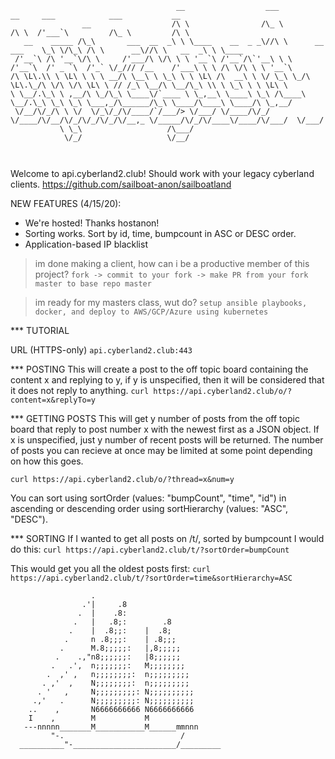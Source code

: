 ```                                                                                                                                                                                   
                                     __                  ___                        __     ___            ___           __        
                __                  /\ \                /\_ \                      /\ \  /'___`\         /\_ \         /\ \       
   __    _____ /\_\       ___  __  _\ \ \____    __  _ _\//\ \      __      ___    \_\ \/\_\ /\ \      __\//\ \   __  _\ \ \____  
 /'__`\ /\ '__`\/\ \     /'___/\ \/\ \ \ '__`\ /'__`/\`'__\ \ \   /'__`\  /' _ `\  /'_` \/_/// /__    /'___\ \ \ /\ \/\ \ \ '__`\ 
/\ \L\.\\ \ \L\ \ \ \ __/\ \__\ \ \_\ \ \ \L\ /\  __\ \ \/ \_\ \_/\ \L\.\_/\ \/\ \/\ \L\ \ // /_\ \__/\ \__/\_\ \\ \ \_\ \ \ \L\ \
\ \__/.\_\ \ ,__/\ \_/\_\ \____\/`____ \ \_,__\ \____\ \_\ /\____\ \__/.\_\ \_\ \_\ \___,_/\______/\_\ \____/\____\ \____/\ \_,__/
 \/__/\/_/\ \ \/  \/_\/_/\/____/`/___/> \/___/ \/____/\/_/ \/____/\/__/\/_/\/_/\/_/\/__,_ \/_____/\/_/\/____\/____/\/___/  \/___/ 
           \ \_\                   /\___/                                                                                         
            \/_/                   \/__/                                                                                          

                                                                                                                                                         
 ```                                                                                                                                                                                  

                                                             

Welcome to api.cyberland2.club!  Should work with your legacy cyberland clients.
https://github.com/sailboat-anon/sailboatland

NEW FEATURES (4/15/20):
- We're hosted!  Thanks hostanon!
- Sorting works.  Sort by id, time, bumpcount in ASC or DESC order.
- Application-based IP blacklist

>im done making a client, how can i be a productive member of this project?
```fork -> commit to your fork -> make PR from your fork master to base repo master```

>im ready for my masters class, wut do?
```setup ansible playbooks, docker, and deploy to AWS/GCP/Azure using kubernetes```


*** TUTORIAL

URL (HTTPS-only)
```api.cyberland2.club:443```

*** POSTING
This will create a post to the off topic board containing the content x and replying to y, if y is unspecified, then it will be considered that it does not reply to anything.
```curl https://api.cyberland2.club/o/?content=x&replyTo=y```

*** GETTING POSTS
This will get y number of posts from the off topic board that reply to post number x with the newest first as a JSON object. If x is unspecified, just y number of recent posts will be returned. The number of posts you can recieve at once may be limited at some point depending on how this goes.

```curl https://api.cyberland2.club/o/?thread=x&num=y```

You can sort using sortOrder (values: "bumpCount", "time", "id") in ascending or descending order using sortHierarchy (values: "ASC", "DESC").

*** SORTING
If I wanted to get all posts on /t/, sorted by bumpcount I would do this:
```curl https://api.cyberland2.club/t/?sortOrder=bumpCount```

This would get you all the oldest posts first:
```curl https://api.cyberland2.club/t/?sortOrder=time&sortHierarchy=ASC```


```
                  .
                .'|     .8
               .  |    .8:
              .   |   .8;:        .8
             .    |  .8;;:    |  .8;
            .     n .8;;;:    | .8;;;
           .      M.8;;;;;:   |,8;;;;;
          .    .,"n8;;;;;;:   |8;;;;;;
         .   .',  n;;;;;;;:   M;;;;;;;;
        .  ,' ,   n;;;;;;;;:  n;;;;;;;;;
       . ,'  ,    N;;;;;;;;:  n;;;;;;;;;
      . '   ,     N;;;;;;;;;: N;;;;;;;;;;
     .,'   .      N;;;;;;;;;: N;;;;;;;;;;
    ..    ,       N6666666666 N6666666666
    I    ,        M           M
   ---nnnnn_______M___________M______mmnnn
         "-.                          /
  __________"-_______________________/_________
  ```